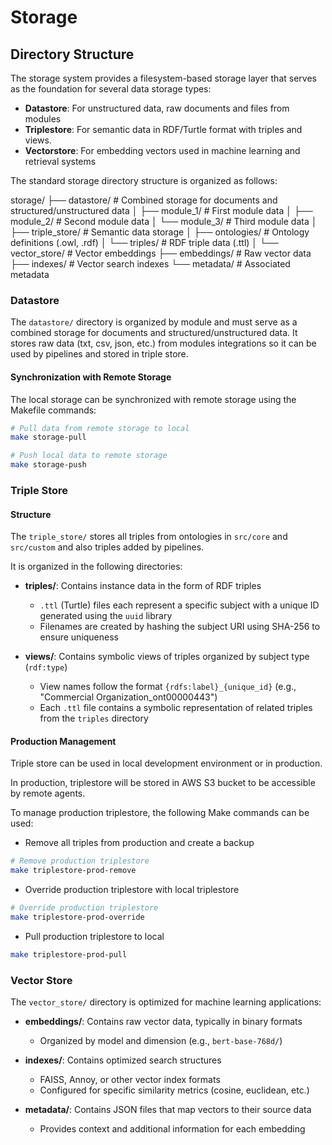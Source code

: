 # Storage

## Directory Structure

The storage system provides a filesystem-based storage layer that serves as the foundation for several data storage types:

- **Datastore**: For unstructured data, raw documents and files from modules
- **Triplestore**: For semantic data in RDF/Turtle format with triples and views.
- **Vectorstore**: For embedding vectors used in machine learning and retrieval systems

The standard storage directory structure is organized as follows:

storage/
├── datastore/                # Combined storage for documents and structured/unstructured data
│   ├── module_1/            # First module data
│   ├── module_2/            # Second module data
│   └── module_3/            # Third module data
│
├── triple_store/             # Semantic data storage
│   ├── ontologies/           # Ontology definitions (.owl, .rdf)
│   └── triples/              # RDF triple data (.ttl)
│
└── vector_store/             # Vector embeddings
    ├── embeddings/           # Raw vector data
    ├── indexes/              # Vector search indexes
    └── metadata/             # Associated metadata

### Datastore

The `datastore/` directory is organized by module and must serve as a combined storage for documents and structured/unstructured data.
It stores raw data (txt, csv, json, etc.) from modules integrations so it can be used by pipelines and stored in triple store.

#### Synchronization with Remote Storage

The local storage can be synchronized with remote storage using the Makefile commands:

```bash
# Pull data from remote storage to local
make storage-pull

# Push local data to remote storage
make storage-push
```

### Triple Store

#### Structure

The `triple_store/` stores all triples from ontologies in `src/core` and `src/custom` and also triples added by pipelines.

It is organized in the following directories:
  
- **triples/**: Contains instance data in the form of RDF triples
  - `.ttl` (Turtle) files each represent a specific subject with a unique ID generated using the `uuid` library
  - Filenames are created by hashing the subject URI using SHA-256 to ensure uniqueness

- **views/**: Contains symbolic views of triples organized by subject type (`rdf:type`)
  - View names follow the format `{rdfs:label}_{unique_id}` (e.g., "Commercial Organization_ont00000443")
  - Each `.ttl` file contains a symbolic representation of related triples from the `triples` directory

#### Production Management

Triple store can be used in local development environment or in production.

In production, triplestore will be stored in AWS S3 bucket to be accessible by remote agents.

To manage production triplestore, the following Make commands can be used:

- Remove all triples from production and create a backup
```bash
# Remove production triplestore 
make triplestore-prod-remove
```

- Override production triplestore with local triplestore
```bash
# Override production triplestore
make triplestore-prod-override
```

- Pull production triplestore to local
```bash
make triplestore-prod-pull
```

### Vector Store

The `vector_store/` directory is optimized for machine learning applications:

- **embeddings/**: Contains raw vector data, typically in binary formats
  - Organized by model and dimension (e.g., `bert-base-768d/`)
  
- **indexes/**: Contains optimized search structures
  - FAISS, Annoy, or other vector index formats
  - Configured for specific similarity metrics (cosine, euclidean, etc.)
  
- **metadata/**: Contains JSON files that map vectors to their source data
  - Provides context and additional information for each embedding